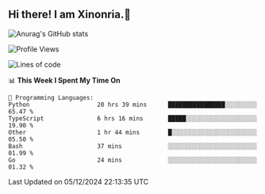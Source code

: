 ## Hi there! I am Xinonria.👋

![Anurag's GitHub stats](https://status-git-main-xinonrias-projects-f26540e3.vercel.app/api?username=xinonria&hide=stars,issues,contribs)

<!--START_SECTION:waka-->
![Profile Views](http://img.shields.io/badge/Profile%20Views-65-blue)

![Lines of code](https://img.shields.io/badge/From%20Hello%20World%20I%27ve%20Written-903.8%20thousand%20lines%20of%20code-blue)

📊 **This Week I Spent My Time On** 

```text
💬 Programming Languages: 
Python                   20 hrs 39 mins      ████████████████░░░░░░░░░   65.47 % 
TypeScript               6 hrs 16 mins       █████░░░░░░░░░░░░░░░░░░░░   19.90 % 
Other                    1 hr 44 mins        █░░░░░░░░░░░░░░░░░░░░░░░░   05.50 % 
Bash                     37 mins             ░░░░░░░░░░░░░░░░░░░░░░░░░   01.99 % 
Go                       24 mins             ░░░░░░░░░░░░░░░░░░░░░░░░░   01.32 % 
```


 Last Updated on 05/12/2024 22:13:35 UTC
<!--END_SECTION:waka-->

<!--
**xinonria/xinonria** is a ✨ _special_ ✨ repository because its `README.md` (this file) appears on your GitHub profile.

Here are some ideas to get you started:

- 🔭 I’m currently working on ...
- 🌱 I’m currently learning ...
- 👯 I’m looking to collaborate on ...
- 🤔 I’m looking for help with ...
- 💬 Ask me about ...
- 📫 How to reach me: ...
- 😄 Pronouns: ...
- ⚡ Fun fact: ...
-->
